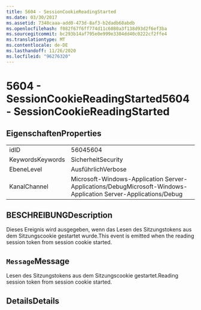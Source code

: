 ```yaml
---
title: 5604 - SessionCookieReadingStarted
ms.date: 03/30/2017
ms.assetid: 7348caaa-add0-473d-8af3-b2dadb68abdb
ms.openlocfilehash: f082f67f6ff774d11c6080a3f138d93d2f6ef3ba
ms.sourcegitcommit: bc293b14af795e0e999e3304dd40c0222cf2ffe4
ms.translationtype: MT
ms.contentlocale: de-DE
ms.lasthandoff: 11/26/2020
ms.locfileid: "96276320"
---
```

# <a name="5604---sessioncookiereadingstarted"></a><span data-ttu-id="031dc-102">5604 - SessionCookieReadingStarted</span><span class="sxs-lookup"><span data-stu-id="031dc-102">5604 - SessionCookieReadingStarted</span></span>

## <a name="properties"></a><span data-ttu-id="031dc-103">Eigenschaften</span><span class="sxs-lookup"><span data-stu-id="031dc-103">Properties</span></span>  
  
|||  
|-|-|  
|<span data-ttu-id="031dc-104">id</span><span class="sxs-lookup"><span data-stu-id="031dc-104">ID</span></span>|<span data-ttu-id="031dc-105">5604</span><span class="sxs-lookup"><span data-stu-id="031dc-105">5604</span></span>|  
|<span data-ttu-id="031dc-106">Keywords</span><span class="sxs-lookup"><span data-stu-id="031dc-106">Keywords</span></span>|<span data-ttu-id="031dc-107">Sicherheit</span><span class="sxs-lookup"><span data-stu-id="031dc-107">Security</span></span>|  
|<span data-ttu-id="031dc-108">Ebene</span><span class="sxs-lookup"><span data-stu-id="031dc-108">Level</span></span>|<span data-ttu-id="031dc-109">Ausführlich</span><span class="sxs-lookup"><span data-stu-id="031dc-109">Verbose</span></span>|  
|<span data-ttu-id="031dc-110">Kanal</span><span class="sxs-lookup"><span data-stu-id="031dc-110">Channel</span></span>|<span data-ttu-id="031dc-111">Microsoft-Windows-Application Server-Applications/Debug</span><span class="sxs-lookup"><span data-stu-id="031dc-111">Microsoft-Windows-Application Server-Applications/Debug</span></span>|  
  
## <a name="description"></a><span data-ttu-id="031dc-112">BESCHREIBUNG</span><span class="sxs-lookup"><span data-stu-id="031dc-112">Description</span></span>  

 <span data-ttu-id="031dc-113">Dieses Ereignis wird ausgegeben, wenn das Lesen des Sitzungstokens aus dem Sitzungscookie gestartet wurde.</span><span class="sxs-lookup"><span data-stu-id="031dc-113">This event is emitted when the reading session token from session cookie started.</span></span>  
  
## <a name="message"></a><span data-ttu-id="031dc-114">`Message`</span><span class="sxs-lookup"><span data-stu-id="031dc-114">Message</span></span>  

 <span data-ttu-id="031dc-115">Lesen des Sitzungstokens aus dem Sitzungscookie gestartet.</span><span class="sxs-lookup"><span data-stu-id="031dc-115">Reading session token from session cookie started.</span></span>  
  
## <a name="details"></a><span data-ttu-id="031dc-116">Details</span><span class="sxs-lookup"><span data-stu-id="031dc-116">Details</span></span>
